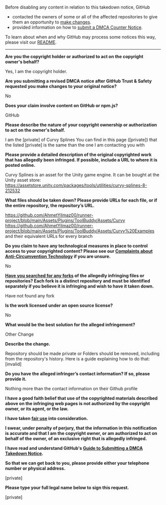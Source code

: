 Before disabling any content in relation to this takedown notice, GitHub
- contacted the owners of some or all of the affected repositories to give them an opportunity to [make changes](https://docs.github.com/en/github/site-policy/dmca-takedown-policy#a-how-does-this-actually-work).
- provided information on how to [submit a DMCA Counter Notice](https://docs.github.com/en/articles/guide-to-submitting-a-dmca-counter-notice).

To learn about when and why GitHub may process some notices this way, please visit our [README](https://github.com/github/dmca/blob/master/README.md#anatomy-of-a-takedown-notice).

---

**Are you the copyright holder or authorized to act on the copyright owner's behalf?**

Yes, I am the copyright holder.

**Are you submitting a revised DMCA notice after GitHub Trust & Safety requested you make changes to your original notice?**

No

**Does your claim involve content on GitHub or npm.js?**

GitHub

**Please describe the nature of your copyright ownership or authorization to act on the owner's behalf.**

I am the [private] of Curvy Splines
You can find in this page ([private]) that the listed [private] is the same than the one I am contacting you with

**Please provide a detailed description of the original copyrighted work that has allegedly been infringed. If possible, include a URL to where it is posted online.**

Curvy Splines is an asset for the Unity game engine. It can be bought at the Unity asset store: https://assetstore.unity.com/packages/tools/utilities/curvy-splines-8-212532

**What files should be taken down? Please provide URLs for each file, or if the entire repository, the repository’s URL.**

https://github.com/AhmetYilmaz00/runner-project/blob/main/Assets/Plugins/ToolBuddy/Assets/Curvy  
https://github.com/AhmetYilmaz00/runner-project/blob/main/Assets/Plugins/ToolBuddy/Assets/Curvy%20Examples  
and their equivalent URLs for every branch

**Do you claim to have any technological measures in place to control access to your copyrighted content? Please see our <a href="https://docs.github.com/articles/guide-to-submitting-a-dmca-takedown-notice#complaints-about-anti-circumvention-technology">Complaints about Anti-Circumvention Technology</a> if you are unsure.**

No

**<a href="https://docs.github.com/articles/dmca-takedown-policy#b-what-about-forks-or-whats-a-fork">Have you searched for any forks</a> of the allegedly infringing files or repositories? Each fork is a distinct repository and must be identified separately if you believe it is infringing and wish to have it taken down.**

Have not found any fork

**Is the work licensed under an open source license?**

No

**What would be the best solution for the alleged infringement?**

Other Change

**Describe the change.**

Repository should be made private
or
Folders should be removed, including from the repository's history. Here is a guide explaining how to do that: [invalid]

**Do you have the alleged infringer’s contact information? If so, please provide it.**

Nothing more than the contact information on their Github profile

**I have a good faith belief that use of the copyrighted materials described above on the infringing web pages is not authorized by the copyright owner, or its agent, or the law.**

**I have taken <a href="https://www.lumendatabase.org/topics/22">fair use</a> into consideration.**

**I swear, under penalty of perjury, that the information in this notification is accurate and that I am the copyright owner, or am authorized to act on behalf of the owner, of an exclusive right that is allegedly infringed.**

**I have read and understand GitHub's <a href="https://docs.github.com/articles/guide-to-submitting-a-dmca-takedown-notice/">Guide to Submitting a DMCA Takedown Notice</a>.**

**So that we can get back to you, please provide either your telephone number or physical address.**

[private]

**Please type your full legal name below to sign this request.**

[private]
